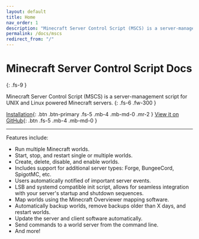 ```yaml
---
layout: default
title: Home
nav_order: 1
description: "Minecraft Server Control Script (MSCS) is a server-management script for UNIX and Linux powered Minecraft servers."
permalink: /docs/mscs
redirect_from: "/"
---
```


# Minecraft Server Control Script Docs
{: .fs-9 }

Minecraft Server Control Script (MSCS) is a server-management script for UNIX and Linux powered Minecraft servers.
{: .fs-6 .fw-300 }

[Installation](/docs/mscs/installation){: .btn .btn-primary .fs-5 .mb-4 .mb-md-0 .mr-2 }
[View it on GitHub](https://github.com/MinecraftServerControl/mscs){: .btn .fs-5 .mb-4 .mb-md-0 }

---

Features include:

- Run multiple Minecraft worlds.
- Start, stop, and restart single or multiple worlds.
- Create, delete, disable, and enable worlds.
- Includes support for additional server types: Forge, BungeeCord, SpigotMC, etc.
- Users automatically notified of important server events.
- LSB and systemd compatible init script, allows for seamless integration with your server's startup and shutdown
  sequences.
- Map worlds using the Minecraft Overviewer mapping software.
- Automatically backup worlds, remove backups older than X days, and restart worlds.
- Update the server and client software automatically.
- Send commands to a world server from the command line.
- And more!
